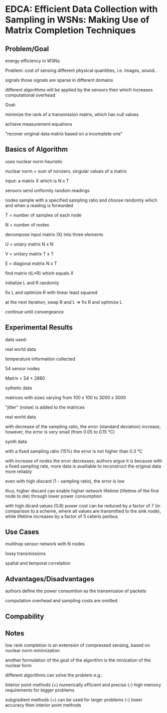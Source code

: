 # EDCA: Efficient Data Collection with Sampling in WSNs: Making Use of Matrix Completion Techniques

## Problem/Goal

energy efficiency in WSNs

Problem: cost of sensing different physical quantities, i.e. images, sound..

signals those signals are sparse in different domains 

different algorithms will be applied by the sensors then which increases computational overhead 

Goal:  

minimize the rank of a transmission matrix, which has null values 

achieve measurement equations 

"recover original data matrix based on a incomplete one" 

## Basics of Algorithm

uses nuclear norm heuristic 

nuclear norm = sum of nonzero, singular values of a matrix 

input: a matrix X which is N x T  

sensors send uniformly random readings 

nodes sample with a specified sampling ratio and choose randomly which and when a reading is forwarded 

T = number of samples of each node 

N = number of nodes 

decompose input matrix (X) into three elements 

U = uniary matrix N x N 

V = unitary matrix T x T 

E = diagonal matrix N x T 

find matrix t(L*R) which equals X 

initialize L and R randomly  

fix L and optimize R with linear least squared 

at the next iteration, swap R and L => fix R and optimize L 

continue until convergeance 

## Experimental Results

data used:  

real world data  

temperature information collected 

54 sensor nodes 

Matrix = 54 * 2880 

sythetic data 

matrices with sizes varying from 100 x 100 to 3000 x 3000 

"jitter" (noise) is added to the matrices 

real world data 

with decrease of the sampling ratio, the error (standard deviation) increase, however, the error is very small (from 0.05 to 0.15 °C) 

synth data 

with a fixed sampling ratio (15%) the error is not higher than 0.3 °C 

with increase of nodes the error decreases; authors argue it is because with a fixed sampling rate, more data is availiable to reconstruct the original data more reliably 

even with high discard (1 - sampling ratio), the error is low 

thus, higher discard can enable higher network lifetime (lifetime of the first node to die) through lower power consumption 

with high dicard values (0.8) power cost can be reduced by a factor of 7 (in comparison to a scheme, where all values are transmitted to the sink node), while lifetime increases by a factor of 5 ceteris paribus 

## Use Cases


multihop sensor network with N nodes 

lossy transmissions 

spatial and temporal correlation 

## Advantages/Disadvantages

authors define the power consumtion as the transmission of packets

computation overhead and sampling costs are omitted

## Compability

## Notes

low rank completion is an extension of compressed sensing, based on nuclear norm minimization

another formulation of the goal of the algorithm is the minization of the nuclear form

different algorithms can solve the problem e.g.:

Interior point methods
    (+) numerically efficient and precise
    (-) high memory requirements for bigger problems

subgradient methods
    (+) can be used for larger problems
    (-) lower accuracy then interior point methods
